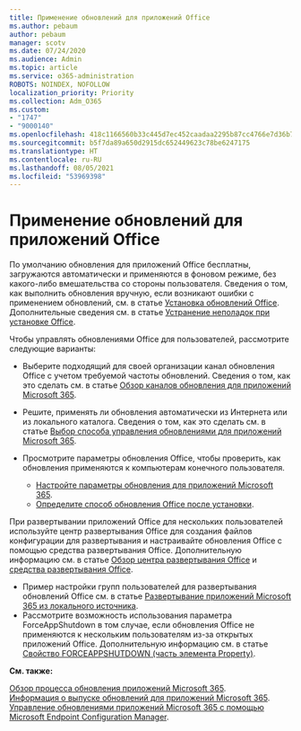 ```yaml
---
title: Применение обновлений для приложений Office
ms.author: pebaum
author: pebaum
manager: scotv
ms.date: 07/24/2020
ms.audience: Admin
ms.topic: article
ms.service: o365-administration
ROBOTS: NOINDEX, NOFOLLOW
localization_priority: Priority
ms.collection: Adm_O365
ms.custom:
- "1747"
- "9000140"
ms.openlocfilehash: 418c1166560b33c445d7ec452caadaa2295b87cc4766e7d36b7d711abb81a48e
ms.sourcegitcommit: b5f7da89a650d2915dc652449623c78be6247175
ms.translationtype: HT
ms.contentlocale: ru-RU
ms.lasthandoff: 08/05/2021
ms.locfileid: "53969398"
---
```

# <a name="apply-updates-for-office-apps"></a>Применение обновлений для приложений Office

По умолчанию обновления для приложений Office бесплатны, загружаются автоматически и применяются в фоновом режиме, без какого-либо вмешательства со стороны пользователя. Сведения о том, как выполнить обновления вручную, если возникают ошибки с применением обновлений, см. в статье [Установка обновлений Office](https://support.office.com/article/install-office-updates-2ab296f3-7f03-43a2-8e50-46de917611c5). Дополнительные сведения см. в статье [Устранение неполадок при установке Office](https://support.microsoft.com/office/troubleshoot-installing-office-35ff2def-e0b2-4dac-9784-4cf212c1f6c2?ui=en-us&rs=en-us&ad=us#O365Plans=signinorgid).

Чтобы управлять обновлениями Office для пользователей, рассмотрите следующие варианты:

- Выберите подходящий для своей организации канал обновления Office с учетом требуемой частоты обновлений. Сведения о том, как это сделать см. в статье [Обзор каналов обновления для приложений Microsoft 365](https://docs.microsoft.com/deployoffice/overview-of-update-channels-for-office-365-proplus).

- Решите, применять ли обновления автоматически из Интернета или из локального каталога. Сведения о том, как это сделать см. в статье [Выбор способа управления обновлениями для приложений Microsoft 365](https://docs.microsoft.com/deployoffice/choose-how-to-manage-updates-to-office-365-proplus).

- Просмотрите параметры обновления Office, чтобы проверить, как обновления применяются к компьютерам конечного пользователя.

    - [Настройте параметры обновления для приложений Microsoft 365](https://docs.microsoft.com/deployoffice/configure-update-settings-for-office-365-proplus).
    - [Определите способ обновления Office после установки](https://docs.microsoft.com/deployoffice/configuration-options-for-the-office-2016-deployment-tool#updates-element).

При развертывании приложений Office для нескольких пользователей используйте центр развертывания Office для создания файлов конфигурации для развертывания и настраивайте обновления Office с помощью средства развертывания Office. Дополнительную информацию см. в статье [Обзор центра развертывания Office](https://docs.microsoft.com/DeployOffice/overview-of-the-office-customization-tool-for-click-to-run) и [средства развертывания Office](https://go.microsoft.com/fwlink/p/?LinkID=626065).

- Пример настройки групп пользователей для развертывания обновлений Office см. в статье [Развертывание приложений Microsoft 365 из локального источника](https://docs.microsoft.com/deployoffice/deploy-office-365-proplus-from-a-local-source).
-   Рассмотрите возможность использования параметра ForceAppShutdown в том случае, если обновления Office не применяются к нескольким пользователям из-за открытых приложений Office. Дополнительную информацию см. в статье [Свойство FORCEAPPSHUTDOWN (часть элемента Property)](https://docs.microsoft.com/deployoffice/configuration-options-for-the-office-2016-deployment-tool#forceappshutdown-property-part-of-property-element). 

**См. также:**

[Обзор процесса обновления приложений Microsoft 365](https://docs.microsoft.com/deployoffice/overview-of-the-update-process-for-office-365-proplus).  
[Информация о выпуске обновлений для приложений Microsoft 365](https://docs.microsoft.com/officeupdates/release-notes-office365-proplus).  
[Управление обновлениями приложений Microsoft 365 с помощью Microsoft Endpoint Configuration Manager](https://docs.microsoft.com/deployoffice/manage-updates-to-office-365-proplus-with-system-center-configuration-manager).  
